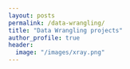 ```yaml
---
layout: posts
permalink: /data-wrangling/
title: "Data Wrangling projects"
author_profile: true
header:
  image: "/images/xray.png"
---
```



